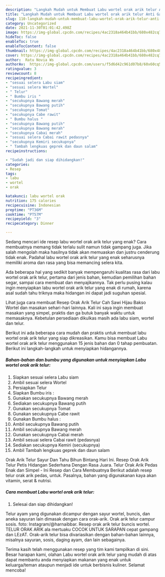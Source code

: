 ```yaml
---
description: "Langkah Mudah untuk Membuat Labu wortel orak arik telur Anti Gagal"
title: "Langkah Mudah untuk Membuat Labu wortel orak arik telur Anti Gagal"
slug: 110-langkah-mudah-untuk-membuat-labu-wortel-orak-arik-telur-anti-gagal
category: Uncategorized
date: 2021-11-30T01:01:42.498Z
image: https://img-global.cpcdn.com/recipes/4ac2318a464b41bb/680x482cq70/labu-wortel-orak-arik-telur-foto-resep-utama.jpg
hideToc: false
enableToc: true
enableTocContent: false
thumbnail: https://img-global.cpcdn.com/recipes/4ac2318a464b41bb/680x482cq70/labu-wortel-orak-arik-telur-foto-resep-utama.jpg
cover: https://img-global.cpcdn.com/recipes/4ac2318a464b41bb/680x482cq70/labu-wortel-orak-arik-telur-foto-resep-utama.jpg
author:  Ratu Novia Ws
authorAv:  https://img-global.cpcdn.com/users/f5d6d42c961d07b8/60x60cq50/avatar.jpg
ratingvalue: 3
reviewcount: 8
recipeingredient:
- "sesuai selera Labu siam"
- "sesuai selera Wortel"
- " Telur"
- " Bumbu iris "
- "secukupnya Bawang merah"
- "secukupnya Bawang putih"
- "secukupnya Tomat"
- "secukupnya Cabe rawit"
- " Bumbu halus "
- "secukupnya Bawang putih"
- "secukupnya Bawang merah"
- "secukupnya Cabai merah"
- "sesuai selera Cabai rawit pedasnya"
- "secukupnya Kemiri secukupnya"
- " Tambah lengkuas geprek dan daun salam"
recipeinstructions:

- "Sudah jadi dan siap dihidangkan!"
categories:
- Resep
tags:
- labu
- wortel
- orak

katakunci: labu wortel orak 
nutrition: 175 calories
recipecuisine: Indonesian
preptime: "PT36M"
cooktime: "PT57M"
recipeyield: "3"
recipecategory: Dinner

---
```



Sedang mencari ide resep labu wortel orak arik telur yang enak? Cara membuatnya memang tidak terlalu sulit namun tidak gampang juga. Jika salah mengolah maka hasilnya tidak akan memuaskan dan justru cenderung tidak enak. Padahal labu wortel orak arik telur yang enak seharusnya memiliki aroma dan rasa yang bisa memancing selera kita.


Ada beberapa hal yang sedikit banyak mempengaruhi kualitas rasa dari labu wortel orak arik telur, pertama dari jenis bahan, kemudian pemilihan bahan segar, sampai cara membuat dan menyajikannya. Tak perlu pusing kalau ingin menyiapkan labu wortel orak arik telur yang enak di rumah, karena asal sudah tahu triknya maka hidangan ini dapat jadi suguhan spesial.

Lihat juga cara membuat Resep Orak Arik Telur Cah Sawi Hijau Bakso Wortel dan masakan sehari-hari lainnya. Kali ini saya ingin membuat masakan yang simpel, praktis dan ga butuk banyak waktu untuk memasaknya. Kebetulan persediaan dikulkas masih ada labu siam, wortel dan telur.


Berikut ini ada beberapa cara mudah dan praktis untuk membuat labu wortel orak arik telur yang siap dikreasikan. Kamu bisa membuat Labu wortel orak arik telur menggunakan 15 jenis bahan dan 0 tahap pembuatan. Berikut ini langkah-langkah untuk menyiapkan hidangannya.

<!--inarticleads1-->

##### Bahan-bahan dan bumbu yang digunakan untuk menyiapkan Labu wortel orak arik telur:

1. Siapkan sesuai selera Labu siam
1. Ambil sesuai selera Wortel
1. Persiapkan  Telur
1. Siapkan  Bumbu iris :
1. Gunakan secukupnya Bawang merah
1. Sediakan secukupnya Bawang putih
1. Gunakan secukupnya Tomat
1. Gunakan secukupnya Cabe rawit
1. Gunakan  Bumbu halus :
1. Ambil secukupnya Bawang putih
1. Ambil secukupnya Bawang merah
1. Gunakan secukupnya Cabai merah
1. Ambil sesuai selera Cabai rawit (pedasnya)
1. Sediakan secukupnya Kemiri (secukupnya)
1. Ambil  Tambah lengkuas geprek dan daun salam


Orak Arik Telur Sayur Dan Tahu Bihun Bintang Hari Ini. Resep Orak Arik Telur Petis Hidangan Sederhana Dengan Rasa Juara. Telur Orak Arik Pedas Enak dan Simpel - Ini Resep dan Cara Membuatnya Berikut adalah resep telur orak arik pedas, untuk. Pasalnya, bahan yang digunakanan kaya akan vitamin, serat &amp; nutrisi. 

<!--inarticleads2-->

##### Cara membuat Labu wortel orak arik telur:


1. Selesai dan siap dihidangkan!

Telur ayam yang digunakan dicampur dengan sayur wortel, buncis, dan aneka sayuran lain dimasak dengan cara orak-arik. Orak arik telur campur sosis. foto: Instagram/@harnaibbar. Resep orak arik telur buncis wortel. TELUR ORAK ARIK ala mertuaku COCOK UNTUK SARAPAN cepat gampang dan LEzAT. Orak-arik telur bisa divariasikan dengan bahan-bahan lainnya, misalnya sayuran, sosis, daging ayam, dan lain sebagainya. 

Terima kasih telah menggunakan resep yang tim kami tampilkan di sini. Besar harapan kami, olahan Labu wortel orak arik telur yang mudah di atas dapat membantu anda menyiapkan makanan yang enak untuk keluarga/teman ataupun menjadi ide untuk berbisnis kuliner. Selamat mencoba!
